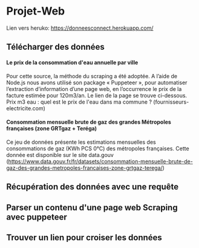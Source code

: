 # Projet-Web

Lien vers heruko:  https://donneesconnect.herokuapp.com/
##   Télécharger  des données 

#### Le prix de la consommation d'eau annuelle par ville

Pour cette source, la méthode du scraping a été adoptée. A l’aide de Node.js nous avons utilisé son package « Puppeteer », pour automatiser l’extraction d’information d’une page web, en l’occurrence le prix de la facture estimée pour 120m3/an. Le lien de la page se trouve ci-dessous.
Prix m3 eau : quel est le prix de l'eau dans ma commune ? (fournisseurs-electricite.com)

#### Consommation mensuelle brute de gaz des grandes Métropoles françaises (zone GRTgaz + Teréga)

Ce jeu de données présente les estimations mensuelles des consommations de gaz (KWh PCS 0°C) des métropoles françaises.
Cette  donnée est disponible sur le site data.gouv (https://www.data.gouv.fr/fr/datasets/consommation-mensuelle-brute-de-gaz-des-grandes-metropoles-francaises-zone-grtgaz-terega/)

##  Récupération des données avec une requête  

## Parser un contenu d'une page web Scraping avec puppeteer

## Trouver un lien pour croiser les données 
